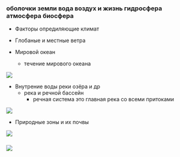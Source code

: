 ### оболочки земли вода воздух и жизнь гидросфера атмосфера биосфера



















 







- Факторы опредиляющие климат

- Глобаные и местные ветра





- Мировой океан 


  - течение мирового океана

![](https://kartin.papik.pro/uploads/posts/2023-07/1688495551_kartin-papik-pro-p-kartinki-techenie-let-13.png)

- Внутрение воды реки озёра и др 
   - река и речной бассейн 
     - речная система это главная река со всеми притоками


![](https://fsd.multiurok.ru/html/2021/02/22/s_6033585dd44f7/1641364_8.jpeg)

- Природные зоны и их почвы


![](https://geographyofrussia.com/wp-content/uploads/2009/04/03.png)


###

![](https://ds04.infourok.ru/uploads/ex/0586/001379fd-a7935e5f/img7.jpg)


